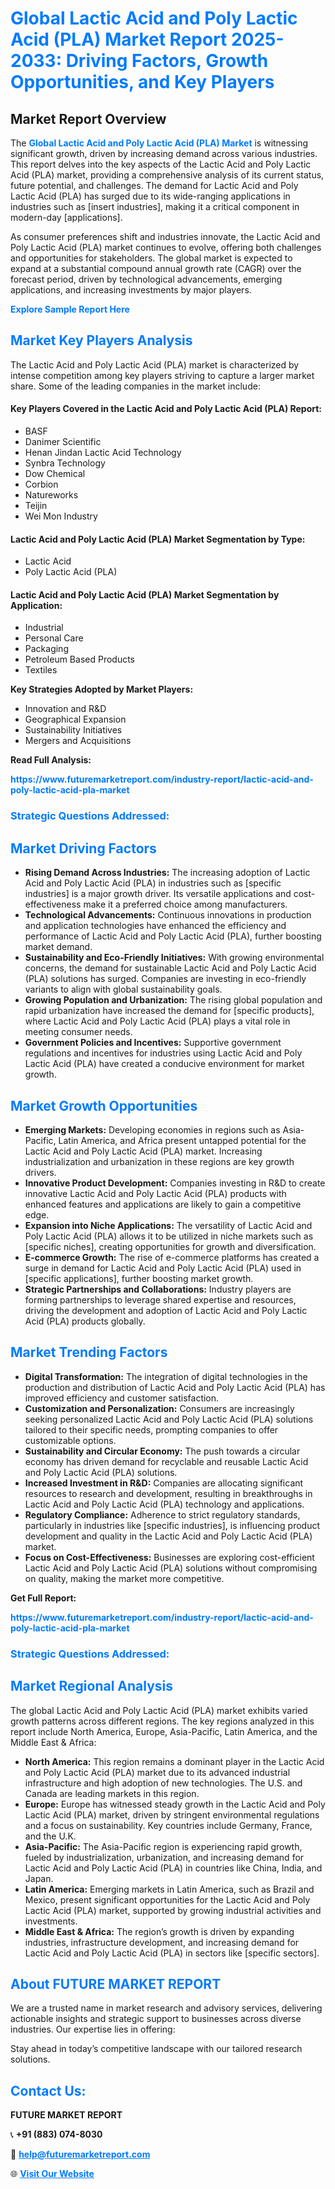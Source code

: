 <h1 style="color: #007BFF;">Global Lactic Acid and Poly Lactic Acid (PLA) Market Report 2025-2033: Driving Factors, Growth Opportunities, and Key Players</h1>

<section id="overview">
<h2>Market Report Overview</h2>
<p>The <a href="https://www.futuremarketreport.com/industry-report/lactic-acid-and-poly-lactic-acid-pla-market" style="color: #007BFF; text-decoration: none;"><strong>Global Lactic Acid and Poly Lactic Acid (PLA) Market</strong></a> is witnessing significant growth, driven by increasing demand across various industries. This report delves into the key aspects of the Lactic Acid and Poly Lactic Acid (PLA) market, providing a comprehensive analysis of its current status, future potential, and challenges. The demand for Lactic Acid and Poly Lactic Acid (PLA) has surged due to its wide-ranging applications in industries such as [insert industries], making it a critical component in modern-day [applications].</p>
<p>As consumer preferences shift and industries innovate, the Lactic Acid and Poly Lactic Acid (PLA) market continues to evolve, offering both challenges and opportunities for stakeholders. The global market is expected to expand at a substantial compound annual growth rate (CAGR) over the forecast period, driven by technological advancements, emerging applications, and increasing investments by major players.</p>
</section>

<section id="overview">
<p><a href="https://www.futuremarketreport.com/request-sample/reportId=64292" style="color: #007BFF; text-decoration: none;"><strong>Explore Sample Report Here</strong></a></p>
</section>

<section id="key-players">
<h2 style="color: #007BFF;">Market Key Players Analysis</h2>
<p>The Lactic Acid and Poly Lactic Acid (PLA) market is characterized by intense competition among key players striving to capture a larger market share. Some of the leading companies in the market include:</p>
<h4>Key Players Covered in the Lactic Acid and Poly Lactic Acid (PLA) Report:</h4>
<ul><li>BASF</li><li>Danimer Scientific</li><li>Henan Jindan Lactic Acid Technology</li><li>Synbra Technology</li><li>Dow Chemical</li><li>Corbion</li><li>Natureworks</li><li>Teijin</li><li>Wei Mon Industry</li></ul>
<h4>Lactic Acid and Poly Lactic Acid (PLA) Market Segmentation by Type:</h4>
<ul><li>Lactic Acid</li><li>Poly Lactic Acid (PLA)</li></ul>

<h4>Lactic Acid and Poly Lactic Acid (PLA) Market Segmentation by Application:</h4>
<ul><li>Industrial</li><li>Personal Care</li><li>Packaging</li><li>Petroleum Based Products</li><li>Textiles</li></ul>
<p><strong>Key Strategies Adopted by Market Players:</strong></p>
<ul>
<li>Innovation and R&D</li>
<li>Geographical Expansion</li>
<li>Sustainability Initiatives</li>
<li>Mergers and Acquisitions</li>
</ul>
</section>

<section>
<p><strong>Read Full Analysis: </strong></p><a href="https://www.futuremarketreport.com/industry-report/lactic-acid-and-poly-lactic-acid-pla-market" style="color: #007BFF; text-decoration: none;"><strong>https://www.futuremarketreport.com/industry-report/lactic-acid-and-poly-lactic-acid-pla-market</strong></a>
<h3 style="color: #007BFF;">Strategic Questions Addressed:</h3>
</section>

<section id="driving-factors">
<h2 style="color: #007BFF;">Market Driving Factors</h2>
<ul>
<li><strong>Rising Demand Across Industries:</strong> The increasing adoption of Lactic Acid and Poly Lactic Acid (PLA) in industries such as [specific industries] is a major growth driver. Its versatile applications and cost-effectiveness make it a preferred choice among manufacturers.</li>
<li><strong>Technological Advancements:</strong> Continuous innovations in production and application technologies have enhanced the efficiency and performance of Lactic Acid and Poly Lactic Acid (PLA), further boosting market demand.</li>
<li><strong>Sustainability and Eco-Friendly Initiatives:</strong> With growing environmental concerns, the demand for sustainable Lactic Acid and Poly Lactic Acid (PLA) solutions has surged. Companies are investing in eco-friendly variants to align with global sustainability goals.</li>
<li><strong>Growing Population and Urbanization:</strong> The rising global population and rapid urbanization have increased the demand for [specific products], where Lactic Acid and Poly Lactic Acid (PLA) plays a vital role in meeting consumer needs.</li>
<li><strong>Government Policies and Incentives:</strong> Supportive government regulations and incentives for industries using Lactic Acid and Poly Lactic Acid (PLA) have created a conducive environment for market growth.</li>
</ul>
</section>

<section id="growth-opportunities">
<h2 style="color: #007BFF;">Market Growth Opportunities</h2>
<ul>
<li><strong>Emerging Markets:</strong> Developing economies in regions such as Asia-Pacific, Latin America, and Africa present untapped potential for the Lactic Acid and Poly Lactic Acid (PLA) market. Increasing industrialization and urbanization in these regions are key growth drivers.</li>
<li><strong>Innovative Product Development:</strong> Companies investing in R&D to create innovative Lactic Acid and Poly Lactic Acid (PLA) products with enhanced features and applications are likely to gain a competitive edge.</li>
<li><strong>Expansion into Niche Applications:</strong> The versatility of Lactic Acid and Poly Lactic Acid (PLA) allows it to be utilized in niche markets such as [specific niches], creating opportunities for growth and diversification.</li>
<li><strong>E-commerce Growth:</strong> The rise of e-commerce platforms has created a surge in demand for Lactic Acid and Poly Lactic Acid (PLA) used in [specific applications], further boosting market growth.</li>
<li><strong>Strategic Partnerships and Collaborations:</strong> Industry players are forming partnerships to leverage shared expertise and resources, driving the development and adoption of Lactic Acid and Poly Lactic Acid (PLA) products globally.</li>
</ul>
</section>

<section id="trending-factors">
<h2 style="color: #007BFF;">Market Trending Factors</h2>
<ul>
<li><strong>Digital Transformation:</strong> The integration of digital technologies in the production and distribution of Lactic Acid and Poly Lactic Acid (PLA) has improved efficiency and customer satisfaction.</li>
<li><strong>Customization and Personalization:</strong> Consumers are increasingly seeking personalized Lactic Acid and Poly Lactic Acid (PLA) solutions tailored to their specific needs, prompting companies to offer customizable options.</li>
<li><strong>Sustainability and Circular Economy:</strong> The push towards a circular economy has driven demand for recyclable and reusable Lactic Acid and Poly Lactic Acid (PLA) solutions.</li>
<li><strong>Increased Investment in R&D:</strong> Companies are allocating significant resources to research and development, resulting in breakthroughs in Lactic Acid and Poly Lactic Acid (PLA) technology and applications.</li>
<li><strong>Regulatory Compliance:</strong> Adherence to strict regulatory standards, particularly in industries like [specific industries], is influencing product development and quality in the Lactic Acid and Poly Lactic Acid (PLA) market.</li>
<li><strong>Focus on Cost-Effectiveness:</strong> Businesses are exploring cost-efficient Lactic Acid and Poly Lactic Acid (PLA) solutions without compromising on quality, making the market more competitive.</li>
</ul>
</section>

<section>
<p><strong>Get Full Report: </strong></p><a href="https://www.futuremarketreport.com/industry-report/lactic-acid-and-poly-lactic-acid-pla-market" style="color: #007BFF; text-decoration: none;"><strong>https://www.futuremarketreport.com/industry-report/lactic-acid-and-poly-lactic-acid-pla-market</strong></a>
<h3 style="color: #007BFF;">Strategic Questions Addressed:</h3>
</section>


<section id="regional-analysis">
<h2 style="color: #007BFF;">Market Regional Analysis</h2>
<p>The global Lactic Acid and Poly Lactic Acid (PLA) market exhibits varied growth patterns across different regions. The key regions analyzed in this report include North America, Europe, Asia-Pacific, Latin America, and the Middle East & Africa:</p>
<ul>
<li><strong>North America:</strong> This region remains a dominant player in the Lactic Acid and Poly Lactic Acid (PLA) market due to its advanced industrial infrastructure and high adoption of new technologies. The U.S. and Canada are leading markets in this region.</li>
<li><strong>Europe:</strong> Europe has witnessed steady growth in the Lactic Acid and Poly Lactic Acid (PLA) market, driven by stringent environmental regulations and a focus on sustainability. Key countries include Germany, France, and the U.K.</li>
<li><strong>Asia-Pacific:</strong> The Asia-Pacific region is experiencing rapid growth, fueled by industrialization, urbanization, and increasing demand for Lactic Acid and Poly Lactic Acid (PLA) in countries like China, India, and Japan.</li>
<li><strong>Latin America:</strong> Emerging markets in Latin America, such as Brazil and Mexico, present significant opportunities for the Lactic Acid and Poly Lactic Acid (PLA) market, supported by growing industrial activities and investments.</li>
<li><strong>Middle East & Africa:</strong> The region’s growth is driven by expanding industries, infrastructure development, and increasing demand for Lactic Acid and Poly Lactic Acid (PLA) in sectors like [specific sectors].</li>
</ul>
</section>

<footer>
<h2 style="color: #007BFF;">About FUTURE MARKET REPORT</h2>
<p>We are a trusted name in market research and advisory services, delivering actionable insights and strategic support to businesses across diverse industries. Our expertise lies in offering:</p>

<p>Stay ahead in today’s competitive landscape with our tailored research solutions.</p>

<h2 style="color: #007BFF;">Contact Us:</h2>
<p><strong>FUTURE MARKET REPORT</strong></p>
<p>📞 <strong>+91 (883) 074-8030</strong></p>
<p>📧 <strong><a href="mailto:help@futuremarketreport.com" style="color: #007BFF;">help@futuremarketreport.com</a></strong></p>
<p>🌐 <strong><a href="https://www.futuremarketreport.com/" style="color: #007BFF;">Visit Our Website</a></strong></p>
</footer>